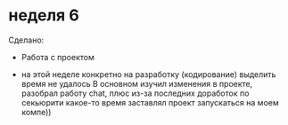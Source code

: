 # неделя 6

Сделано:

* Работа с проектом
- на этой неделе конкретно на разработку (кодирование) выделить время не удалось
В основном изучил изменения в проекте, разобрал работу chat, плюс из-за последних доработок по 
  секьюрити какое-то время заставлял проект запускаться на моем компе))
